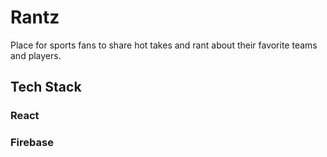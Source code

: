 # Rantz
Place for sports fans to share hot takes and rant about their favorite teams and players.

## Tech Stack
### React
### Firebase
